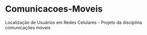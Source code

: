 # Comunicacoes-Moveis
Localização de Usuários em Redes Celulares - Projeto da disciplina comunicações móveis
